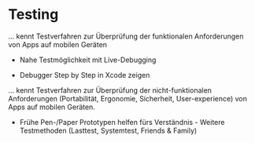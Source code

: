 #         Testing





... kennt Testverfahren zur Überprüfung der funktionalen Anforderungen von Apps auf mobilen Geräten





- Nahe Testmöglichkeit mit Live-Debugging

  


- Debugger Step by Step in Xcode zeigen



... kennt Testverfahren zur Überprüfung der nicht-funktionalen Anforderungen \(Portabilität, Ergonomie, Sicherheit, User-experience\) von Apps auf mobilen Geräten.



- Frühe Pen-/Paper Prototypen helfen fürs Verständnis - Weitere Testmethoden \(Lasttest, Systemtest, Friends  &  Family\)

